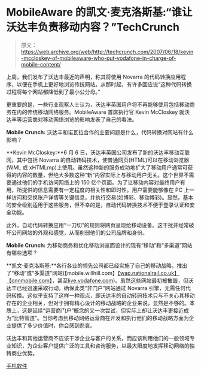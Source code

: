 # MobileAware 的凯文·麦克洛斯基:“谁让沃达丰负责移动内容？”TechCrunch

> 原文：<https://web.archive.org/web/http://techcrunch.com/2007/06/18/kevin-mccloskey-of-mobileaware-who-put-vodafone-in-charge-of-mobile-content/>

上周，我们发布了沃达丰最近的声明，称其将使用 Novarra 的代码转换应用程序，以便在手机上更好地浏览传统网站。从那时起，有许多回应说“这种代码转换过程将每个网站都降低到了最小公分母。”

更重要的是，一些行业观察人士认为，沃达丰英国用户将不再能够使用包括移动商务在内的传统移动网络服务。MobileAware 首席执行官 Kevin McCloskey 就沃达丰等运营商对移动网络浏览的影响发表了自己的看法。

**Mobile Crunch:** 沃达丰和诺瓦拉合作的主要问题是什么，代码转换对网站有什么影响？

**Kevin McCloskey:**6 月 6 日，沃达丰英国公司发布了新的沃达丰移动互联网，其中包括 Novarra 的自动转码技术，使普通网页(HTML)可以在移动浏览器(WML 或 xHTMLmp)上使用。虽然这种新的服务成功地扩大了移动用户通常可获得的内容的数量，但绝大多数这种“新”内容实际上与移动用户无关。这个世界不需要通过他们的手机访问网络上的 150 亿个页面。为了让移动内容对最终用户有用，所提供的信息需要有一定程度的相关性和即时性。用户需要能够像在 PC 上一样访问和交换账户详情等关键信息，并执行交易(如博彩、移动博彩)。显然，基本的安全级别适用于这些服务，但不幸的是，自动代码转换技术不便于登录认证和安全功能。

此外，自动代码转换应用“一刀切”的规则将网页呈现给移动设备。这干扰并经常破坏公司网站的外观和感觉，从而削弱他们的公司品牌和身份。

**Mobile Crunch:** 为移动商务和优化移动浏览而设计的现有“移动”和“多渠道”网站有哪些选项？

**凯文·麦克洛斯基:**各行各业的领先公司都已经实施了自己的移动战略，推出了“移动”或“多渠道”网站(【mobile.willhill.com】[【wap.nationalrail.co.uk】](https://web.archive.org/web/20150118225447/http://wap.nationalrail.co.uk/)[【cnnmobile.com】](https://web.archive.org/web/20150118225447/http://cnnmobile.com/)，甚至[live.vodafone.com](https://web.archive.org/web/20150118225447/http://live.vodafone.com/))。虽然这些网站最初被摧毁，但沃达丰已经迅速采取行动，确保此类“非门户”网站通过 Novarra 引擎，无需任何代码转换。这似乎支持了这样一种观点，即沃达丰的自动转码技术只与不关心其移动存在的企业相关，但对于拥有精心设计的移动战略的企业来说，显然是不够的。本质上，这是延续“运营商门户”概念的又一次尝试，但实际上却让沃达丰更接近成为“比特管道”。当你考虑到移动网络运营商在开发和执行他们的移动战略方面为企业提供了多少价值时，你会感到悲哀。

沃达丰和其他运营商不应该干涉企业与客户的关系，而应该利用他们的一般领域专业知识，为企业客户提供广泛的工具和咨询服务，以最大限度地发挥移动网络的独特商业优势。

[手机软件](https://web.archive.org/web/20150118225447/http://www.mobileaware.com/)